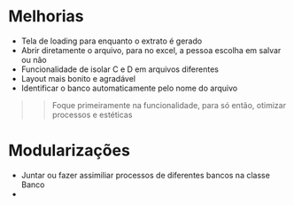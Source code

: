 # Melhorias

- Tela de loading para enquanto o extrato é gerado
- Abrir diretamente o arquivo, para no excel, a pessoa escolha em salvar ou não
- Funcionalidade de isolar C e D em arquivos diferentes
- Layout mais bonito e agradável
- Identificar o banco automaticamente pelo nome do arquivo

>> Foque primeiramente na funcionalidade, para só então, otimizar processos e estéticas

# Modularizações

- Juntar ou fazer assimiliar processos de diferentes bancos na classe Banco
- 